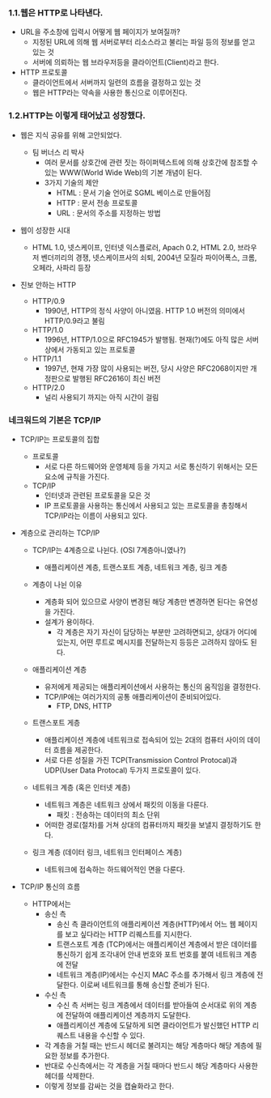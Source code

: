 ### 1.1.웹은 HTTP로 나타낸다.

- URL을 주소창에 입력시 어떻게 웹 페이지가 보여질까?
  - 지정된 URL에 의해 웹 서버로부터 리소스라고 불리는 파일 등의 정보를 얻고 있는 것
  - 서버에 의뢰하는 웹 브라우저등을 클라이언트(Client)라고 한다.
- HTTP 프로토콜
  - 클라이언트에서 서버까지 일련의 흐름을 결정하고 있는 것
  - 웹은 HTTP라는 약속을 사용한 통신으로 이루어진다.

### 1.2.HTTP는 이렇게 태어났고 성장했다.

- 웹은 지식 공유를 위해 고안되었다.

  - 팀 버너스 리 박사
    - 여러 문서를 상호간에 관련 짓는 하이퍼텍스트에 의해 상호간에 참조할 수 있는 WWW(World Wide Web)의 기본 개념이 된다.
    - 3가지 기술의 제안
      - HTML : 문서 기술 언어로 SGML 베이스로 만들어짐
      - HTTP : 문서 전송 프로토콜
      - URL : 문서의 주소를 지정하는 방법

- 웹이 성장한 시대

  - HTML 1.0, 넷스케이프, 인터넷 익스플로러, Apach 0.2, HTML 2.0, 브라우저 벤더끼리의 경쟁, 넷스케이프사의 쇠퇴, 2004년 모질라 파이어폭스, 크롬, 오페라, 사파리 등장

- 진보 안하는 HTTP
  - HTTP/0.9
    - 1990년, HTTP의 정식 사양이 아니였음. HTTP 1.0 버전의 의미에서 HTTP/0.9라고 불림
  - HTTP/1.0
    - 1996년, HTTP/1.0으로 RFC1945가 발행됨. 현재(?)에도 아직 많은 서버상에서 가동되고 있는 프로토콜
  - HTTP/1.1
    - 1997년, 현재 가장 많이 사용되는 버전, 당시 사양은 RFC2068이지만 개정판으로 발행된 RFC2616이 최신 버전
  - HTTP/2.0
    - 널리 사용되기 까지는 아직 시간이 걸림

### 네크워드의 기본은 TCP/IP

- TCP/IP는 프로토콜의 집합
  - 프로토콜
    - 서로 다른 하드웨어와 운영체제 등을 가지고 서로 통신하기 위해서는 모든 요소에 규칙을 가진다.
  - TCP/IP
    - 인터넷과 관련된 프로토콜을 모은 것
    - IP 프로토콜을 사용하는 통신에서 사용되고 있는 프로토콜을 총칭해서 TCP/IP라는 이름이 사용되고 있다.
- 계층으로 관리하는 TCP/IP

  - TCP/IP는 4계층으로 나뉜다. (OSI 7계층아니였나?)
    - 애플리케이션 계층, 트랜스포트 계층, 네트워크 계층, 링크 계층
  - 계층이 나뉜 이유
    - 계층화 되어 있으므로 사양이 변경된 해당 계층만 변경하면 된다는 유연성을 가진다.
    - 설계가 용이하다.
      - 각 계층은 자기 자신이 담당하는 부분만 고려하면되고, 상대가 어디에 있는지, 어떤 루트로 메시지를 전달하는지 등등은 고려하지 않아도 된다.
  - 애플리케이션 계층

    - 유저에게 제공되는 애플리케이션에서 사용하는 통신의 움직임을 결정한다.
    - TCP/IP에는 여러가지의 공통 애플리케이션이 준비되어있다.
      - FTP, DNS, HTTP

  - 트랜스포트 게층
    - 애플리케이션 계층에 네트워크로 접속되어 있는 2대의 컴퓨터 사이의 데이터 흐름을 제공한다.
    - 서로 다른 성질을 가진 TCP(Transmission Control Protocal)과 UDP(User Data Protocal) 두가지 프로토콜이 있다.
  - 네트워크 계층 (혹은 인터넷 계층)
    - 네트워크 계층은 네트워크 상에서 패킷의 이동을 다룬다.
      - 패킷 : 전송하는 데이터의 최소 단위
    - 어떠한 경로(절차)를 거쳐 상대의 컴퓨터까지 패킷을 보낼지 결정하기도 한다.
  - 링크 계층 (데이터 링크, 네트워크 인터페이스 계층)
    - 네트워크에 접속하는 하드웨어적인 면을 다룬다.

- TCP/IP 통신의 흐름
  - HTTP에서는
    - 송신 측
      - 송신 측 클라이언트의 애플리케이션 계층(HTTP)에서 어느 웹 페이지를 보고 싶다라는 HTTP 리퀘스트를 지시한다.
      - 트랜스포트 계층 (TCP)에서는 애플리케이션 계층에서 받은 데이터를 통신하기 쉽게 조각내어 안내 번호와 포트 번호를 붙여 네트워크 계층에 전달
      - 네트워크 계층(IP)에서는 수신지 MAC 주소를 추가해서 링크 계층에 전달한다. 이로써 네트워크를 통해 송신할 준비가 된다.
    - 수신 측
      - 수신 측 서버는 링크 계층에서 데이터를 받아들여 순서대로 위의 계층에 전달하여 애플리케이션 계층까지 도달한다.
      - 애플리케이션 계층에 도달하게 되면 클라이언트가 발신했던 HTTP 리퀘스트 내용을 수신할 수 있다.
    - 각 계층을 거칠 때는 반드시 헤더로 불려지는 해당 계층마다 해당 계층에 필요한 정보를 추가한다.
    - 반대로 수신측에서는 각 계층을 거칠 때마다 반드시 해당 계층마다 사용한 헤더를 삭제한다.
    - 이렇게 정보를 감싸는 것을 캡슐화라고 한다.
